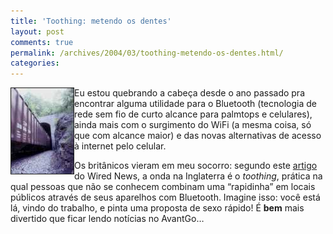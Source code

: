 ```yaml
---
title: 'Toothing: metendo os dentes'
layout: post
comments: true
permalink: /archives/2004/03/toothing-metendo-os-dentes.html/
categories:
---
```

<img src="/img/blig/toothing2.jpg" border="1" alt="no trem: pode ser ou tá difícil?" align="left">Eu estou quebrando a cabeça desde o ano passado pra encontrar alguma utilidade para o Bluetooth (tecnologia de rede sem fio de curto alcance para palmtops e celulares), ainda mais com o surgimento do WiFi (a mesma coisa, só que com alcance maior) e das novas alternativas de acesso à internet pelo celular.

Os britânicos vieram em meu socorro: segundo este <a href="http://www.wired.com/news/culture/0,1284,62687,00.html" >artigo</a> do Wired News, a onda na Inglaterra é o *toothing*, prática na qual pessoas que não se conhecem combinam uma &#8220;rapidinha&#8221; em locais públicos através de seus aparelhos com Bluetooth. Imagine isso: você está lá, vindo do trabalho, e pinta uma proposta de sexo rápido! É **bem** mais divertido que ficar lendo notícias no AvantGo&#8230;

